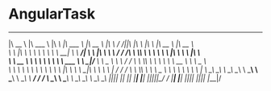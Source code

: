 # AngularTask

 ________      ________       ________      _______       ________       ___    ___  ___  ___      ___           ________      ________     
|\   __  \    |\   ___  \    |\   ____\    |\  ___ \     |\   __  \     |\  \  /  /||\  \|\  \    |\  \         |\   __  \    |\   __  \    
\ \  \|\  \   \ \  \\ \  \   \ \  \___|    \ \   __/|    \ \  \|\  \    \ \  \/  / /\ \  \\\  \   \ \  \        \ \  \|\  \   \ \  \|\  \   
 \ \   __  \   \ \  \\ \  \   \ \  \  ___   \ \  \_|/__   \ \   _  _\    \ \    / /  \ \  \\\  \   \ \  \        \ \   __  \   \ \   _  _\  
  \ \  \ \  \   \ \  \\ \  \   \ \  \|\  \   \ \  \_|\ \   \ \  \\  \|    \/  /  /    \ \  \\\  \   \ \  \____    \ \  \ \  \   \ \  \\  \| 
   \ \__\ \__\   \ \__\\ \__\   \ \_______\   \ \_______\   \ \__\\ _\  __/  / /       \ \_______\   \ \_______\   \ \__\ \__\   \ \__\\ _\ 
    \|__|\|__|    \|__| \|__|    \|_______|    \|_______|    \|__|\|__||\___/ /         \|_______|    \|_______|    \|__|\|__|    \|__|\|__|
                                                                       \|___|/                                                              
                                                                                                                                            
                                                                                                                                            

